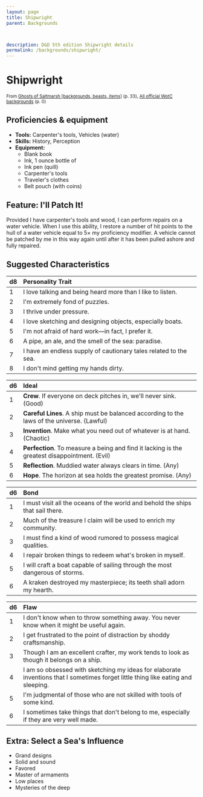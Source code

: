 ```yaml
---
layout: page
title: Shipwright
parent: Backgrounds



description: D&D 5th edition Shipwright details
permalink: /backgrounds/shipwright/
---
```

# Shipwright

<small>From <a target="_blank" href="https://dnd.wizards.com/products/tabletop-games/rpg-products/ghosts-saltmarsh">Ghosts of Saltmarsh [backgrounds, beasts, items]</a> (p. 33), <a target="_blank" href="https://flapkan.com/faq#What-is-the-source-All-official-WotC-backgrounds-and-how-does-it-work">All official WotC backgrounds</a> (p. 0)</small>


## Proficiencies & equipment

- **Tools:** Carpenter's tools, Vehicles (water)
- **Skills:** History, Perception
- **Equipment:** 
  - Blank book
  - Ink, 1 ounce bottle of
  - Ink pen (quill)
  - Carpenter's tools
  - Traveler's clothes
  - Belt pouch (with coins)

## Feature: I'll Patch It!


Provided I have carpenter's tools and wood, I can perform repairs on a water vehicle. When I use this ability, I restore a number of hit points to the hull of a water vehicle equal to 5× my proficiency modifier. A vehicle cannot be patched by me in this way again until after it has been pulled ashore and fully repaired.

## Suggested Characteristics


| d8 | Personality Trait |
|:----------------------------|:------------------|
| 1 | I love talking and being heard more than I like to listen. |
| 2 | I'm extremely fond of puzzles. |
| 3 | I thrive under pressure. |
| 4 | I love sketching and designing objects, especially boats. |
| 5 | I'm not afraid of hard work—in fact, I prefer it. |
| 6 | A pipe, an ale, and the smell of the sea: paradise. |
| 7 | I have an endless supply of cautionary tales related to the sea. |
| 8 | I don't mind getting my hands dirty. |

| d6 | Ideal |
|:----------------------------|:------|
| 1 | **Crew**. If everyone on deck pitches in, we'll never sink. (Good) |
| 2 | **Careful Lines**. A ship must be balanced according to the laws of the universe. (Lawful) |
| 3 | **Invention**. Make what you need out of whatever is at hand. (Chaotic) |
| 4 | **Perfection**. To measure a being and find it lacking is the greatest disappointment. (Evil) |
| 5 | **Reflection**. Muddied water always clears in time. (Any) |
| 6 | **Hope**. The horizon at sea holds the greatest promise. (Any) |

| d6 | Bond |
|:----------------------------|:------------------|
| 1 | I must visit all the oceans of the world and behold the ships that sail there. |
| 2 | Much of the treasure I claim will be used to enrich my community. |
| 3 | I must find a kind of wood rumored to possess magical qualities. |
| 4 | I repair broken things to redeem what's broken in myself. |
| 5 | I will craft a boat capable of sailing through the most dangerous of storms. |
| 6 | A kraken destroyed my masterpiece; its teeth shall adorn my hearth. |

| d6 | Flaw |
|:----------------------------|:------------------|
| 1 | I don't know when to throw something away. You never know when it might be useful again. |
| 2 | I get frustrated to the point of distraction by shoddy craftsmanship. |
| 3 | Though I am an excellent crafter, my work tends to look as though it belongs on a ship. |
| 4 | I am so obsessed with sketching my ideas for elaborate inventions that I sometimes forget little thing like eating and sleeping. |
| 5 | I'm judgmental of those who are not skilled with tools of some kind. |
| 6 | I sometimes take things that don't belong to me, especially if they are very well made. |

## Extra: Select a Sea's Influence


- Grand designs
- Solid and sound
- Favored
- Master of armaments
- Low places
- Mysteries of the deep